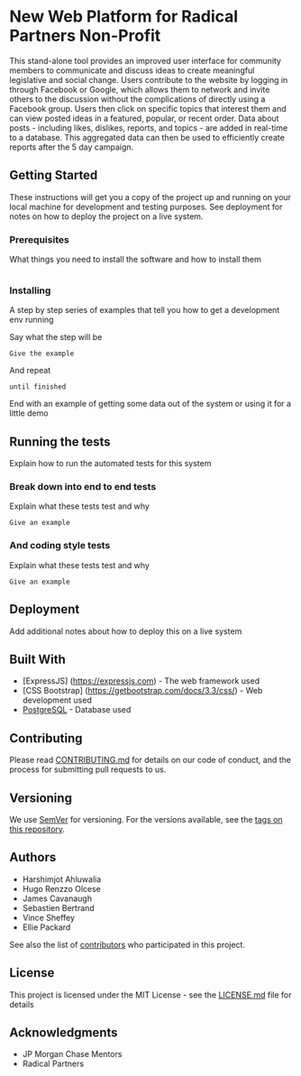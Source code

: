 # New Web Platform for Radical Partners Non-Profit 

  This stand-alone tool provides an improved user interface for community members to communicate and discuss ideas to create meaningful legislative and social change.  Users contribute to the website by logging in through Facebook or Google, which allows them to network and invite others to the discussion without the complications of directly using a Facebook group.  Users then click on specific topics that interest them and can view posted ideas in a featured, popular, or recent order. Data about posts - including likes, dislikes, reports, and topics - are added in real-time to a database. This aggregated data can then be used to efficiently create reports after the 5 day campaign.  

## Getting Started

These instructions will get you a copy of the project up and running on your local machine for development and testing purposes. See deployment for notes on how to deploy the project on a live system.

### Prerequisites

What things you need to install the software and how to install them

```
```

### Installing

A step by step series of examples that tell you how to get a development env running

Say what the step will be

```
Give the example
```

And repeat

```
until finished
```

End with an example of getting some data out of the system or using it for a little demo

## Running the tests

Explain how to run the automated tests for this system

### Break down into end to end tests

Explain what these tests test and why

```
Give an example
```

### And coding style tests

Explain what these tests test and why

```
Give an example
```

## Deployment

Add additional notes about how to deploy this on a live system

## Built With

* [ExpressJS] (https://expressjs.com) - The web framework used
* [CSS Bootstrap] (https://getbootstrap.com/docs/3.3/css/) - Web development used 
* [PostgreSQL](https://www.postgresql.org/docs/9.5/static/sql-copy.html) - Database used

## Contributing

Please read [CONTRIBUTING.md](https://gist.github.com/PurpleBooth/b24679402957c63ec426) for details on our code of conduct, and the process for submitting pull requests to us.

## Versioning

We use [SemVer](http://semver.org/) for versioning. For the versions available, see the [tags on this repository](https://github.com/your/project/tags). 

## Authors

* Harshimjot Ahluwalia 
* Hugo Renzzo Olcese
* James Cavanaugh
* Sebastien Bertrand
* Vince Sheffey 
* Ellie Packard

See also the list of [contributors](https://github.com/your/project/contributors) who participated in this project.

## License

This project is licensed under the MIT License - see the [LICENSE.md](LICENSE.md) file for details

## Acknowledgments

* JP Morgan Chase Mentors 
* Radical Partners 


